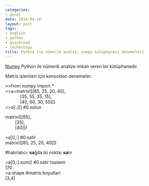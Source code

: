 ```yaml
---
categories:
- genel
date: 2014-04-16
layout: post
tags:
- english
- python
- quickread
- technology
title: Python ile nümerik analiz, numpy kütüphanesi denemeleri
---
```


[Numpy](http://www.numpy.org/) Python ile nümerik analize imkan veren bir kütüphanedir.  
  
Matris işlemleri için konsoldan denemeler:  
  
\>>from numpy import \*  
\>>a=matrix(\[\[85, 25, 20, 40\],  
            \[35, 55, 35, 15\],  
            \[40, 60, 30, 55\]\])  
\>>a\[:,0\] #0.sutun  
  
matrix(\[\[85\],  
        \[35\],  
        \[40\]\])  
  
\>a\[0,:\] #0.satir  
matrix(\[\[85, 25, 20, 40\]\])  
  
#hatırlatıcı: **sa**ğda iki nokta: **sa**tır  
  
\>a\[0,:\].sum() #0.satir toplami  
170  
\>a.shape #matris boyutlari  
(3,4)
